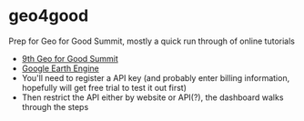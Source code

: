 # geo4good
Prep for Geo for Good Summit, mostly a quick run through of online tutorials

* [9th Geo for Good Summit](https://earthoutreachonair.withgoogle.com/events/geoforgood20)
* [Google Earth Engine](https://earthengine.google.com/)
* You'll need to register a API key (and probably enter billing information, hopefully will get free trial to test it out first)
* Then restrict the API either by website or API(?), the dashboard walks through the steps

